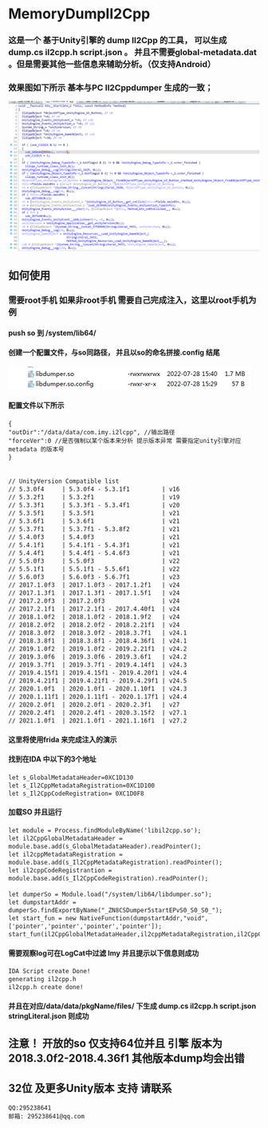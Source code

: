 # MemoryDumpIl2Cpp
### 这是一个 基于Unity引擎的 dump Il2Cpp 的工具， 可以生成 dump.cs il2cpp.h script.json 。 并且不需要global-metadata.dat 。但是需要其他一些信息来辅助分析。（仅支持Android）

### 效果图如下所示 基本与PC Il2Cppdumper 生成的一致；
![image](https://github.com/IIIImmmyyy/MemoryDumpIl2Cpp/blob/main/ida.png)

## 如何使用
### 需要root手机 如果非root手机 需要自己完成注入，这里以root手机为例

#### push so 到 /system/lib64/   
#### 创建一个配置文件，与so同路径， 并且以so的命名拼接.config 结尾
![image](https://github.com/IIIImmmyyy/MemoryDumpIl2Cpp/blob/main/so.png)
#### 配置文件以下所示
```
{
"outDir":"/data/data/com.imy.i2lcpp", //输出路径
"forceVer":0 //是否强制以某个版本来分析 提示版本异常 需要指定unity引擎对应metadata 的版本号
}


// UnityVersion Compatible list
// 5.3.0f4     | 5.3.0f4 - 5.3.1f1         | v16
// 5.3.2f1     | 5.3.2f1                   | v19
// 5.3.3f1     | 5.3.3f1 - 5.3.4f1         | v20
// 5.3.5f1     | 5.3.5f1                   | v21
// 5.3.6f1     | 5.3.6f1                   | v21
// 5.3.7f1     | 5.3.7f1 - 5.3.8f2         | v21
// 5.4.0f3     | 5.4.0f3                   | v21
// 5.4.1f1     | 5.4.1f1 - 5.4.3f1         | v21
// 5.4.4f1     | 5.4.4f1 - 5.4.6f3         | v21
// 5.5.0f3     | 5.5.0f3                   | v22
// 5.5.1f1     | 5.5.1f1 - 5.5.6f1         | v22
// 5.6.0f3     | 5.6.0f3 - 5.6.7f1         | v23
// 2017.1.0f3  | 2017.1.0f3 - 2017.1.2f1   | v24
// 2017.1.3f1  | 2017.1.3f1 - 2017.1.5f1   | v24
// 2017.2.0f3  | 2017.2.0f3                | v24
// 2017.2.1f1  | 2017.2.1f1 - 2017.4.40f1  | v24
// 2018.1.0f2  | 2018.1.0f2 - 2018.1.9f2   | v24
// 2018.2.0f2  | 2018.2.0f2 - 2018.2.21f1  | v24
// 2018.3.0f2  | 2018.3.0f2 - 2018.3.7f1   | v24.1
// 2018.3.8f1  | 2018.3.8f1 - 2018.4.36f1  | v24.1
// 2019.1.0f2  | 2019.1.0f2 - 2019.2.21f1  | v24.2
// 2019.3.0f6  | 2019.3.0f6 - 2019.3.6f1   | v24.2
// 2019.3.7f1  | 2019.3.7f1 - 2019.4.14f1  | v24.3
// 2019.4.15f1 | 2019.4.15f1 - 2019.4.20f1 | v24.4
// 2019.4.21f1 | 2019.4.21f1 - 2019.4.29f1 | v24.5
// 2020.1.0f1  | 2020.1.0f1 - 2020.1.10f1  | v24.3
// 2020.1.11f1 | 2020.1.11f1 - 2020.1.17f1 | v24.4
// 2020.2.0f1  | 2020.2.0f1 - 2020.2.3f1   | v27
// 2020.2.4f1  | 2020.2.4f1 - 2020.3.15f2  | v27.1
// 2021.1.0f1  | 2021.1.0f1 - 2021.1.16f1  | v27.2
```

#### 这里将使用frida 来完成注入的演示

#### 找到在IDA 中以下的3个地址
```
let s_GlobalMetadataHeader=0XC1D130
let s_Il2CppMetadataRegistration=0XC1D100
let s_Il2CppCodeRegistration= 0XC1D0F8
```
#### 加载SO 并且运行
```
let module = Process.findModuleByName('libil2cpp.so');
let il2CppGlobalMetadataHeader = module.base.add(s_GlobalMetadataHeader).readPointer();
let il2cppMetadataRegistration = module.base.add(s_Il2CppMetadataRegistration).readPointer();
let il2cppCodeRegistrantion = module.base.add(s_Il2CppCodeRegistration).readPointer();

let dumperSo = Module.load("/system/lib64/libdumper.so");
let dumpstartAddr = dumperSo.findExportByName("_ZN8CSDumper5startEPvS0_S0_S0_"); 
let start_fun = new NativeFunction(dumpstartAddr,"void",['pointer','pointer','pointer','pointer']);
start_fun(il2CppGlobalMetadataHeader,il2cppMetadataRegistration,il2CppCodeRegistration,il2cppHandler);

```
#### 需要观察log可在LogCat中过滤 Imy 并且提示以下信息则成功
```
IDA Script create Done!
generating il2cpp.h
il2cpp.h create done! 
```
#### 并且在对应/data/data/pkgName/files/ 下生成 dump.cs il2cpp.h script.json stringLiteral.json 则成功


## 注意！ 开放的so 仅支持64位并且 引擎 版本为2018.3.0f2-2018.4.36f1 其他版本dump均会出错

## 32位 及更多Unity版本 支持 请联系
```
QQ:295238641
邮箱: 295238641@qq.com
```








